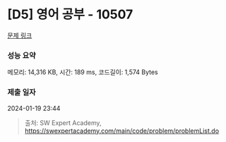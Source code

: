 # [D5] 영어 공부 - 10507 

[문제 링크](https://swexpertacademy.com/main/code/problem/problemDetail.do?contestProbId=AXNQOb3avD0DFAXS) 

### 성능 요약

메모리: 14,316 KB, 시간: 189 ms, 코드길이: 1,574 Bytes

### 제출 일자

2024-01-19 23:44



> 출처: SW Expert Academy, https://swexpertacademy.com/main/code/problem/problemList.do